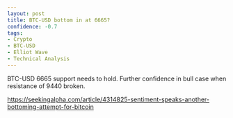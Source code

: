 ```yaml
---
layout: post
title: BTC-USD bottom in at 6665?
confidence: -0.7
tags:
- Crypto
- BTC-USD
- Elliot Wave
- Technical Analysis
---
```

BTC-USD 6665 support needs to hold. Further confidence in bull case when resistance of 9440 broken.

<https://seekingalpha.com/article/4314825-sentiment-speaks-another-bottoming-attempt-for-bitcoin>
